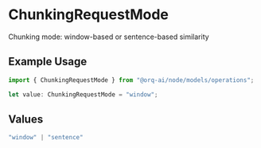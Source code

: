 # ChunkingRequestMode

Chunking mode: window-based or sentence-based similarity

## Example Usage

```typescript
import { ChunkingRequestMode } from "@orq-ai/node/models/operations";

let value: ChunkingRequestMode = "window";
```

## Values

```typescript
"window" | "sentence"
```